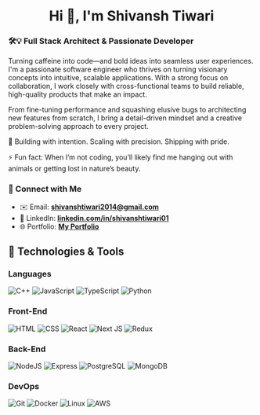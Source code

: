 <h1 align="center">Hi 👋, I'm Shivansh Tiwari</h1>

<h3 align="left">🛠️💡 Full Stack Architect & Passionate Developer</h3>
<p align="left">
  Turning caffeine into code—and bold ideas into seamless user experiences.<br>
  I'm a passionate software engineer who thrives on turning visionary concepts into intuitive, scalable applications. With a strong focus on collaboration, I work closely with cross-functional teams to build reliable, high-quality products that make an impact.
</p>

<p align="left">
  From fine-tuning performance and squashing elusive bugs to architecting new features from scratch, I bring a detail-driven mindset and a creative problem-solving approach to every project.
</p>

<p align="left">
  🧩 Building with intention. Scaling with precision. Shipping with pride.
</p>

<p align="left">⚡ Fun fact: When I’m not coding, you’ll likely find me hanging out with animals or getting lost in nature’s beauty.</p>

<h3 align="left">🔗 Connect with Me</h3>
<ul>
    <li>✉️ Email: <strong><a href="mailto:shivanshtiwari2014@gmail.com">shivanshtiwari2014@gmail.com</a></strong></li>
    <li>🔗 LinkedIn: <strong><a href="https://www.linkedin.com/in/shivanshtiwari01/">linkedin.com/in/shivanshtiwari01</a></strong></li>
    <li>🌐 Portfolio: <strong><a href="https://www.yourportfolio.com">My Portfolio</a></strong></li>
</ul>

## 🚀 Technologies & Tools

### Languages
![C++](https://img.shields.io/badge/c++-%2300599C.svg?style=for-the-badge&logo=c%2B%2B&logoColor=white) 
![JavaScript](https://img.shields.io/badge/javascript-%23323330.svg?style=for-the-badge&logo=javascript&logoColor=%23F7DF1E) 
![TypeScript](https://img.shields.io/badge/typescript-%23007ACC.svg?style=for-the-badge&logo=typescript&logoColor=white)
![Python](https://img.shields.io/badge/python-3670A0?style=for-the-badge&logo=python&logoColor=ffdd54) 

### Front-End
![HTML](https://img.shields.io/badge/html5-%23E34F26.svg?style=for-the-badge&logo=html5&logoColor=white) 
![CSS](https://img.shields.io/badge/css3-%231572B6.svg?style=for-the-badge&logo=css3&logoColor=white) 
![React](https://img.shields.io/badge/react-%2320232a.svg?style=for-the-badge&logo=react&logoColor=%2361DAFB) 
![Next JS](https://img.shields.io/badge/next.js-%23000000.svg?style=for-the-badge&logo=next.js&logoColor=white)
![Redux](https://img.shields.io/badge/redux-%23593d88.svg?style=for-the-badge&logo=redux&logoColor=white)

### Back-End
![NodeJS](https://img.shields.io/badge/node.js-6DA55F?style=for-the-badge&logo=node.js&logoColor=white) 
![Express](https://img.shields.io/badge/express-%23404d59.svg?style=for-the-badge&logo=express&logoColor=white) 
![PostgreSQL](https://img.shields.io/badge/postgresql-%23336791.svg?style=for-the-badge&logo=postgresql&logoColor=white) 
![MongoDB](https://img.shields.io/badge/mongodb-%2347A248.svg?style=for-the-badge&logo=mongodb&logoColor=white) 

### DevOps
![Git](https://img.shields.io/badge/git-%23F05032.svg?style=for-the-badge&logo=git&logoColor=white)
![Docker](https://img.shields.io/badge/docker-%23326CE5.svg?style=for-the-badge&logo=docker&logoColor=white)
![Linux](https://img.shields.io/badge/linux-%23000000.svg?style=for-the-badge&logo=linux&logoColor=white)
![AWS](https://img.shields.io/badge/AWS-%23FF9900.svg?style=for-the-badge&logo=amazon-aws&logoColor=white)

<!-- ## 📈 GitHub Stats

![Your GitHub Stats](https://github-readme-stats.vercel.app/api?username=ShivanshTiwari01&show_icons=true&hide_title=true&count_private=true&theme=default)

![Top Languages](https://github-readme-stats.vercel.app/api/top-langs/?username=ShivanshTiwari01&layout=compact&theme=default) 

-->

